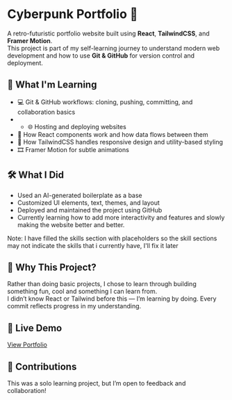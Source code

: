 # Cyberpunk Portfolio 👾

A retro-futuristic portfolio website built using **React**, **TailwindCSS**, and **Framer Motion**.  
This project is part of my self-learning journey to understand modern web development and how to use **Git & GitHub** for version control and deployment.

## 🚧 What I'm Learning

- 💻 Git & GitHub workflows: cloning, pushing, committing, and collaboration basics
- - 🌐 Hosting and deploying websites
- 🧠 How React components work and how data flows between them
- 🎨 How TailwindCSS handles responsive design and utility-based styling
- 🎞️ Framer Motion for subtle animations


## 🛠️ What I Did

- Used an AI-generated boilerplate as a base
- Customized UI elements, text, themes, and layout
- Deployed and maintained the project using GitHub
- Currently learning how to add more interactivity and features and slowly making the website better and better. 

Note: I have filled the skills section with placeholders so the skill sections may not indicate the skills that i currently have, I'll fix it later

## 🌟 Why This Project?

Rather than doing basic projects, I chose to learn through building something fun, cool and something I can learn from.  
I didn’t know React or Tailwind before this — I’m learning by doing. Every commit reflects progress in my understanding.

## 🔗 Live Demo

[View Portfolio](https://cyberph3onix.github.io/cyberpunk-portfolio)

## 🤝 Contributions

This was a solo learning project, but I’m open to feedback and collaboration!



